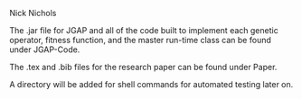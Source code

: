 Nick Nichols

The .jar file for JGAP and all of the code built to implement each genetic operator, fitness function, and the master run-time class can be found under JGAP-Code.

The .tex and .bib files for the research paper can be found under Paper.

A directory will be added for shell commands for automated testing later on.
